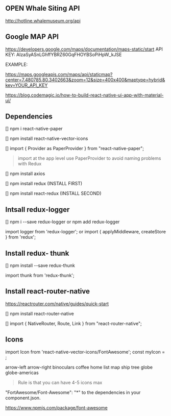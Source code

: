 
## OPEN Whale Siting API

http://hotline.whalemuseum.org/api

##  Google MAP API

https://developers.google.com/maps/documentation/maps-static/start
API KEY: AIzaSyASnLGhffYBRZ60GqFHOYBSoPiHpW_kJSE

EXAMPLE:

https://maps.googleapis.com/maps/api/staticmap?center=7.480785,80.3402663&zoom=12&size=400x400&maptype=hybrid&key=YOUR_API_KEY


https://blog.codemagic.io/how-to-build-react-native-ui-app-with-material-ui/

##  Dependencies

[] npm i react-native-paper

[] npm install react-native-vector-icons

[] import { Provider as PaperProvider } from "react-native-paper";

  > import at the app level
  > use PaperProvider to avoid naming problems with Redux

[] npm install axios

[] npm install redux (INSTALL FIRST)

[] npm install react-redux (INSTALL SECOND)



## Intsall redux-logger

[] npm i --save redux-logger
  or
  npm add redux-logger


  import logger from 'redux-logger'; 
  or
  import { applyMiddleware, createStore } from 'redux';

## Install redux- thunk

[] npm install --save redux-thunk

  import thunk from 'redux-thunk';

  ## Install react-router-native

  https://reactrouter.com/native/guides/quick-start

  [] npm install react-router-native

  [] import { NativeRouter, Route, Link } from "react-router-native";

  ## Icons

import Icon from 'react-native-vector-icons/FontAwesome';
const myIcon = <Icon name="rocket" size={30} color="#900" />;

arrow-left
arrow-right
binoculars
coffee
home
list
map
ship
tree
globe
globe-americas

> Rule is that you can have 4-5 icons max

"FortAwesome/Font-Awesome": "*"
to the dependencies in your component.json.

https://www.npmjs.com/package/font-awesome
